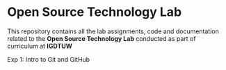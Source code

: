 # Open Source Technology Lab 
This repository contains all the lab assignments, code and documentation related to the **Open Source Technology Lab** conducted as part of curriculum at **IGDTUW**

Exp 1: Intro to Git and GitHub


